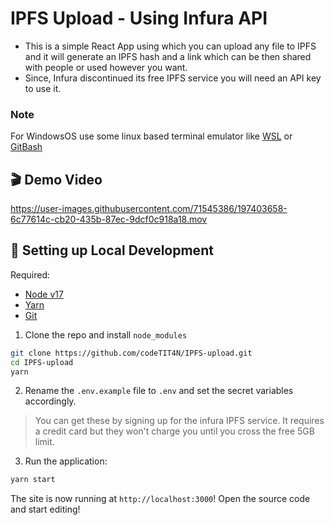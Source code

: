 # IPFS Upload - Using Infura API

- This is a simple React App using which you can upload any file to IPFS and it will generate an IPFS hash and a link which can be then shared with people or used however you want.
- Since, Infura discontinued its free IPFS service you will need an API key to use it.

### Note

For WindowsOS use some linux based terminal emulator like [WSL](https://learn.microsoft.com/en-us/windows/wsl/) or [GitBash](https://gitforwindows.org/)

## 🎬 Demo Video

https://user-images.githubusercontent.com/71545386/197403658-6c77614c-cb20-435b-87ec-9dcf0c918a18.mov

## 🔧 Setting up Local Development

Required:

- [Node v17](https://nodejs.org/download/release/latest-v17.x/)
- [Yarn](https://classic.yarnpkg.com/en/docs/install/)
- [Git](https://git-scm.com/downloads)

1. Clone the repo and install `node_modules`

```bash
git clone https://github.com/codeTIT4N/IPFS-upload.git
cd IPFS-upload
yarn
```

2. Rename the `.env.example` file to `.env` and set the secret variables accordingly.

> You can get these by signing up for the infura IPFS service. It requires a credit card but they won't charge you until you cross the free 5GB limit.

3. Run the application:

```bash
yarn start
```

The site is now running at `http://localhost:3000`!
Open the source code and start editing!
